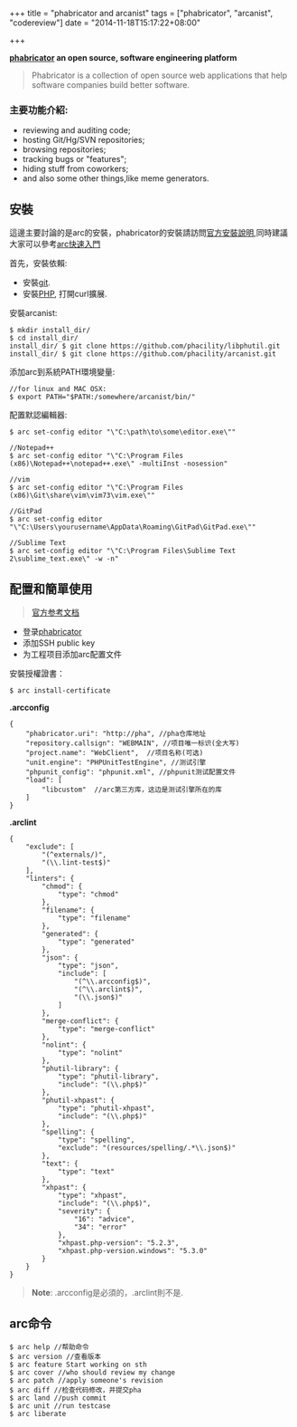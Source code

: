 +++
title = "phabricator and arcanist"
tags = ["phabricator", "arcanist", "codereview"]
date = "2014-11-18T15:17:22+08:00"

+++

**[phabricator](http://phabricator.org) an open source, software engineering platform**

> Phabricator is a collection of open source web applications that help software companies build better software.

### 主要功能介紹:

+ reviewing and auditing code;
+ hosting Git/Hg/SVN repositories;
+ browsing repositories;
+ tracking bugs or "features";
+ hiding stuff from coworkers;
+ and also some other things,like meme generators.

## 安裝

這邊主要討論的是arc的安裝，phabricator的安裝請訪問[官方安裝說明](https://secure.phabricator.com/book/phabricator/article/installation_guide/),同時建議大家可以參考[arc快速入門](https://secure.phabricator.com/book/phabricator/article/arcanist_quick_start/)

首先，安裝依賴:
+ 安裝[git](http://www.git-scm.com).
+ 安裝[PHP](http://php.net/downloads.php), 打開curl擴展.

安裝arcanist:

    $ mkdir install_dir/
    $ cd install_dir/
    install_dir/ $ git clone https://github.com/phacility/libphutil.git
    install_dir/ $ git clone https://github.com/phacility/arcanist.git

添加arc到系統PATH環境變量:

    //for linux and MAC OSX:
    $ export PATH="$PATH:/somewhere/arcanist/bin/"

配置默認編輯器:

    $ arc set-config editor "\"C:\path\to\some\editor.exe\""
    
    //Notepad++
    $ arc set-config editor "\"C:\Program Files (x86)\Notepad++\notepad++.exe\" -multiInst -nosession"

    //vim
    $ arc set-config editor "\"C:\Program Files (x86)\Git\share\vim\vim73\vim.exe\""

    //GitPad
    $ arc set-config editor "\"C:\Users\yourusername\AppData\Roaming\GitPad\GitPad.exe\""

    //Sublime Text
    $ arc set-config editor "\"C:\Program Files\Sublime Text 2\sublime_text.exe\" -w -n"
    
## 配置和簡單使用

> [官方参考文档](https://secure.phabricator.com/book/phabricator/article/arcanist_new_project/)

+ 登录[phabricator](http://pha)
+ 添加SSH public key
+ 为工程项目添加arc配置文件

安裝授權證書：

    $ arc install-certificate
    
**.arcconfig**

    {
        "phabricator.uri": "http://pha", //pha仓库地址
        "repository.callsign": "WEBMAIN", //项目唯一标识(全大写)
        "project.name": "WebClient",  //项目名称(可选)
        "unit.engine": "PHPUnitTestEngine", //测试引擎
        "phpunit_config": "phpunit.xml", //phpunit测试配置文件
        "load": [
            "libcustom"  //arc第三方库，这边是测试引擎所在的库
        ]
    }

**.arclint**

    {
        "exclude": [
            "(^externals/)",
            "(\\.lint-test$)"
        ],
        "linters": {
            "chmod": {
                "type": "chmod"
            },
            "filename": {
                "type": "filename"
            },
            "generated": {
                "type": "generated"
            },
            "json": {
                "type": "json",
                "include": [
                    "(^\\.arcconfig$)",
                    "(^\\.arclint$)",
                    "(\\.json$)"
                ]
            },
            "merge-conflict": {
                "type": "merge-conflict"
            },
            "nolint": {
                "type": "nolint"
            },
            "phutil-library": {
                "type": "phutil-library",
                "include": "(\\.php$)"
            },
            "phutil-xhpast": {
                "type": "phutil-xhpast",
                "include": "(\\.php$)"
            },
            "spelling": {
                "type": "spelling",
                "exclude": "(resources/spelling/.*\\.json$)"
            },
            "text": {
                "type": "text"
            },
            "xhpast": {
                "type": "xhpast",
                "include": "(\\.php$)",
                "severity": {
                    "16": "advice",
                    "34": "error"
                },
                "xhpast.php-version": "5.2.3",
                "xhpast.php-version.windows": "5.3.0"
            }
        }
    }


> **Note**: .arcconfig是必須的，.arclint則不是.

## arc命令

    $ arc help //帮助命令
    $ arc version //查看版本
    $ arc feature Start working on sth
    $ arc cover //who should review my change 
    $ arc patch //apply someone's revision
    $ arc diff //检查代码修改，并提交pha
    $ arc land //push commit
    $ arc unit //run testcase
    $ arc liberate
        
